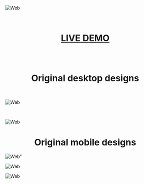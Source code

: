 ![Web](./design/desktop-home.jpg)

</br>

[<h1 align="center">**LIVE DEMO**</h1>](https://oxibion.netlify.app/)

</br></br>

<h1 align="center"> Original desktop designs</h1>

</br>

![Web](./design/desktop-work.jpg)

</br>

![Web](./design/desktop-contact.png)

<h1 align="center"> Original mobile designs</h1>


![Web"](./design/mobile-home.jpg)


![Web](./design/mobile-work.jpg)


![Web](./design/mobile-contact.jpg)
